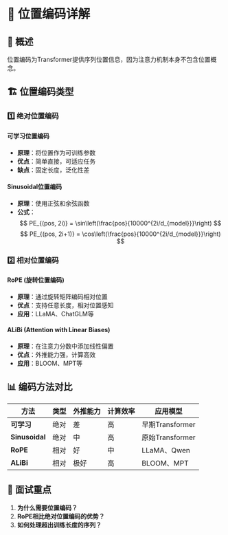 # 📍 位置编码详解

## 🎯 概述
位置编码为Transformer提供序列位置信息，因为注意力机制本身不包含位置概念。

## 🏗️ 位置编码类型

### 1️⃣ 绝对位置编码

#### 可学习位置编码
- **原理**：将位置作为可训练参数
- **优点**：简单直接，可适应任务
- **缺点**：固定长度，泛化性差

#### Sinusoidal位置编码
- **原理**：使用正弦和余弦函数
- **公式**：
  $$
  PE_{(pos, 2i)} = \sin\left(\frac{pos}{10000^{2i/d_{model}}}\right)
  $$
  $$
  PE_{(pos, 2i+1)} = \cos\left(\frac{pos}{10000^{2i/d_{model}}}\right)
  $$

### 2️⃣ 相对位置编码

#### RoPE (旋转位置编码)
- **原理**：通过旋转矩阵编码相对位置
- **优点**：支持任意长度，相对位置感知
- **应用**：LLaMA、ChatGLM等

#### ALiBi (Attention with Linear Biases)
- **原理**：在注意力分数中添加线性偏置
- **优点**：外推能力强，计算高效
- **应用**：BLOOM、MPT等

## 📊 编码方法对比

| 方法 | 类型 | 外推能力 | 计算效率 | 应用模型 |
|---|---|---|---|---|
| **可学习** | 绝对 | 差 | 高 | 早期Transformer |
| **Sinusoidal** | 绝对 | 中 | 高 | 原始Transformer |
| **RoPE** | 相对 | 好 | 中 | LLaMA、Qwen |
| **ALiBi** | 相对 | 极好 | 高 | BLOOM、MPT |

## 🎯 面试重点
1. **为什么需要位置编码？**
2. **RoPE相比绝对位置编码的优势？**
3. **如何处理超出训练长度的序列？**